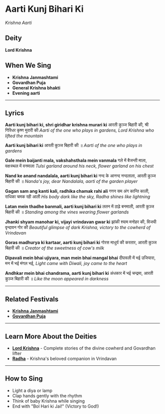 # Aarti Kunj Bihari Ki
*Krishna Aarti*

## Deity
**Lord Krishna**

## When We Sing
- **Krishna Janmashtami**
- **Govardhan Puja**
- **General Krishna bhakti**
- **Evening aarti**

---

## Lyrics

**Aarti kunj bihari ki, shri giridhar krishna murari ki**
आरती कुञ्ज बिहारी की, श्री गिरिधर कृष्ण मुरारी की
*Aarti of the one who plays in gardens, Lord Krishna who lifted the mountain*

**Aarti kunj bihari ki**
आरती कुञ्ज बिहारी की ॥
*Aarti of the one who plays in gardens*

**Gale mein baijanti mala, vakshahsthala mein vanmala**
गले में बैजन्ती माला, वक्षःस्थल में वनमाला
*Tulsi garland around his neck, flower garland on his chest*

**Nand ke anand nandalala, aarti kunj bihari ki**
नन्द के आनन्द नन्दलाला, आरती कुञ्ज बिहारी की ॥
*Nanda's joy, dear Nandalala, aarti of the garden player*

**Gagan sam ang kanti kali, radhika chamak rahi ali**
गगन सम अंग कान्ति काली, राधिका चमक रही आली
*His body dark like the sky, Radha shines like lightning*

**Latan mein thadhe banmali, aarti kunj bihari ki**
लतन में ठाढ़े बनमाली, आरती कुञ्ज बिहारी की ॥
*Standing among the vines wearing flower garlands*

**Jhanki shyam manohar ki, vijayi vrindavan gwar ki**
झांकी श्याम मनोहर की, विजयी वृन्दावन गोर की
*Beautiful glimpse of dark Krishna, victory to the cowherd of Vrindavan*

**Goras madhurya ki kartaar, aarti kunj bihari ki**
गोरस माधुर्य की करतार, आरती कुञ्ज बिहारी की ॥
*Creator of the sweetness of cow's milk*

**Dipavali mein bhai ujiyara, man mein bhai mangal bhai**
दीपावली में भई उजियारा, मन में भई मंगल भई,
*Light came with Diwali, joy came to the heart*

**Andhkar mein bhai chandrama, aarti kunj bihari ki**
अंधकार में भई चन्द्रमा, आरती कुञ्ज बिहारी की ॥
*Like the moon appeared in darkness*

---

## Related Festivals

- **[Krishna Janmashtami](../section1-festivals/05-krishna-janmashtami.md)**
- **[Govardhan Puja](../section1-festivals/13-govardhan-puja.md)**

---

## Learn More About the Deities

- **[Lord Krishna](../section3-deities/04-lord-krishna.md)** - Complete stories of the divine cowherd and Govardhan lifter
- **[Radha](../section3-deities/09-radha.md)** - Krishna's beloved companion in Vrindavan

---

## How to Sing
- Light a diya or lamp
- Clap hands gently with the rhythm
- Think of baby Krishna while singing
- End with "Bol Hari ki Jai!" (Victory to God!)

